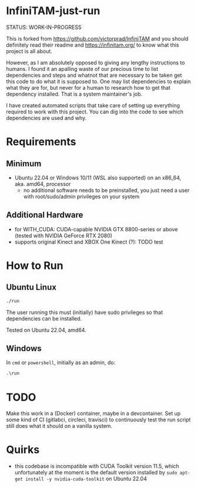 # InfiniTAM-just-run

STATUS: WORK-IN-PROGRESS

This is forked from https://github.com/victorprad/InfiniTAM and you should definitely read their readme and https://infinitam.org/ to know what this project is all about.

However, as I am absolutely opposed to giving any lengthy instructions to humans.
I found it an apalling waste of our precious time to list dependencies and steps and whatnot that are necessary to be taken get this code to do what it is supposed to.
One may list dependencies to explain what they are for, but never for a human to research how to get that dependency installed.
That is a system maintainer's job.

I have created automated scripts that take care of setting up everything required to work with this project.
You can dig into the code to see which dependencies are used and why.

# Requirements
## Minimum
- Ubuntu 22.04 or Windows 10/11 (WSL also supported) on an x86_64, aka. amd64, processor
  - no additional software needs to be preinstalled, you just need a user with root/sudo/admin privileges on your system

## Additional Hardware
- for WITH_CUDA: CUDA-capable NVIDIA GTX 8800-series or above (tested with NVIDIA GeForce RTX 2080)
- supports original Kinect and XBOX One Kinect (?): TODO test

# How to Run

## Ubuntu Linux
```bash
./run
```
The user running this must (initially) have sudo privileges so that dependencies can be installed.

Tested on Ubuntu 22.04, amd64.

## Windows
In `cmd` or `powershell`, initially as an admin, do:

```cmd
.\run
```

# TODO
Make this work in a (Docker) container, maybe in a devcontainer. Set up some kind of CI (gitlabci, circleci, travisci) to continuously test the run script still does what it should on a vanilla system.

# Quirks
- this codebase is incompatible with CUDA Toolkit version 11.5, which unfortunately at the moment is the default version installed by `sudo apt-get install -y nvidia-cuda-toolkit` on Ubuntu 22.04
